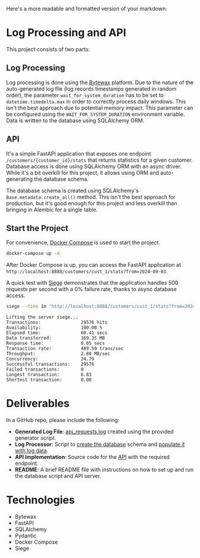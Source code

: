 Here's a more readable and formatted version of your markdown:

# Log Processing and API

This project consists of two parts:

## Log Processing

Log processing is done using the [Bytewax](https://bytewax.io/) platform. Due to the nature of the auto-generated log file (log records timestamps generated in random order), the parameter `wait_for_system_duration` has to be set to `datetime.timedelta.max` in order to correctly process daily windows. This isn't the best approach due to potential memory impact. This parameter can be configured using the `WAIT_FOR_SYSTEM_DURATION` environment variable. Data is written to the database using SQLAlchemy ORM.

## API

It's a simple FastAPI application that exposes one endpoint `/customers/{customer_id}/stats` that returns statistics for a given customer. Database access is done using SQLAlchemy ORM with an async driver. While it's a bit overkill for this project, it allows using ORM and auto-generating the database schema.

The database schema is created using SQLAlchemy's `Base.metadata.create_all()` method. This isn't the best approach for production, but it's good enough for this project and less overkill than bringing in Alembic for a single table.

## Start the Project

For convenience, [Docker Compose](./docker-compose.yml) is used to start the project.

```bash
docker-compose up -d
```

After Docker Compose is up, you can access the FastAPI application at `http://localhost:8888/customers/cust_1/stats?from=2024-09-03`.

A quick test with [Siege](https://github.com/JoeDog/siege) demonstrates that the application handles 500 requests per second with a 0% failure rate, thanks to async database access.

```bash
siege --time 1m "http://localhost:8888/customers/cust_1/stats?from=2024-09-03"
```

```
Lifting the server siege...
Transactions:               29576 hits
Availability:               100.00 %
Elapsed time:               60.41 secs
Data transferred:           169.35 MB
Response time:              0.05 secs
Transaction rate:           489.59 trans/sec
Throughput:                 2.80 MB/sec
Concurrency:                24.79
Successful transactions:    29576
Failed transactions:        0
Longest transaction:        6.83
Shortest transaction:       0.00
```

# Deliverables

In a GitHub repo, please include the following:

- **Generated Log File**: [api_requests.log](./logs/api_requests.log) created using the provided generator script.
- **Log Processor**: Script to [create the database](./src/scripts/init_schema.py) schema and [populate it with log data](./src/ingest/log_parser.py).
- **API Implementation**: Source code for the [API](./src/api/routers/stats.py) with the required endpoint.
- **README**: A brief README file with instructions on how to set up and run the database script and API server.

# Technologies
- Bytewax
- FastAPI
- SQLAlchemy
- Pydantic
- Docker Compose
- Siege
